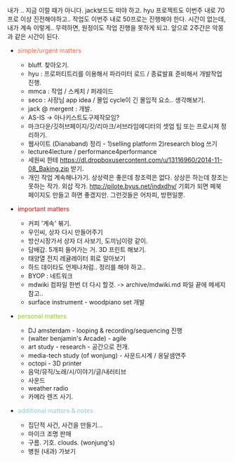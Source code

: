 내가 .. 지금 이럴 때가 아니다.
jack보드도 떠야 하고.
hyu 프로젝트도 이번주 내로 70프로 이상 진전해야하고..
작업도 이번주 내로 50프로는 진행해야 한다.
시간이 없는데, 내가 계속 이렇게.. 무력하면, 원정이도 작업 진행을 못하게 되고. 앞으로 2주간은 악몽과 같은 시간이 된다.

* <span style="color:tomato">simple/urgent matters</span>
  * bluff. 찾아오기.
  * hyu : 프로퍼티트리를 이용해서 파라미터 로드 / 종료발표 준비해서 개발작업 진행.
  * mmca : 작업 / 스케치 / 퍼레이드
  * seco : 사장님 app idea / 몰입 cycle이 긴 몰입적 요소.. 생각해보기.
  * jack @ mergent : 개발.
  * AS-IS -> 아나키스트도구제작모임?
  * 마크다운/깃허브페이지/깃/리마크/서브라임에디터의 셋업 팁 또는 프로시져 정리하기.
  * 웹사이트 (Dianaband) 정리 - 1)selling platform 2)research blog 쓰기
  * lecture4lecture / performance4performance
  * 세원씨 한테 https://dl.dropboxusercontent.com/u/13116960/2014-11-08_Baking.zip 받기.
  * 개인 작업 계속해나가기. 상상력은 좋은데 창조력은 없다. 상상은 하는데 창조는 못하는 작가. 외삽 작가. http://pilote.byus.net/indxdhy/ 기회가 되면 페북 페이지도 만들고 하면 좋겠지만. 그런것들은 어차피, 방편일뿐.

* <span style="color:red">important matters</span>
  * 커피 '계속' 볶기.
  * 우인씨, 상자 다시 만들어주기
  * 방산시장가서 상자 더 사보기, 도끼님이랑 같이.
  * 담배갑. 5개피 들어가는 거. 3D 프린트 해보기.
  * 태양열 전지 레귤레이터 회로 알아보기
  * 하드 데이타도 언제나처럼.. 정리를 해야 하고..
  * BYOP : 네트워크
  * mdwiki 컴파일 한번 더 다시 할것. -> archive/mdwiki.md 파일 끝에 메세지 참고..
  * surface instrument - woodpiano set 개발

* <span style="color:yellowgreen">personal matters</span>
  * DJ amsterdam - looping & recording/sequencing 진행
  * (walter benjamin's Arcade) - agile
  * art study - research - 공간으로 전개.
  * media-tech study (of wonjung) - 사운드시계 / 옹달샘연주
  * octopi - 3D printer
  * 음악/뮤직/노래/시/이야기/글/내러티브
  * 사운드
  * weather radio
  * 카메라 렌즈 사기.

* <span style="color:skyblue">additional matters & notes</span>
  * 집단적 사건, 사건을 만들기...
  * 마이크 조명 판매
  * 구름. 기호. clouds. (wonjung's)
  * 병원 (내과) 가보기